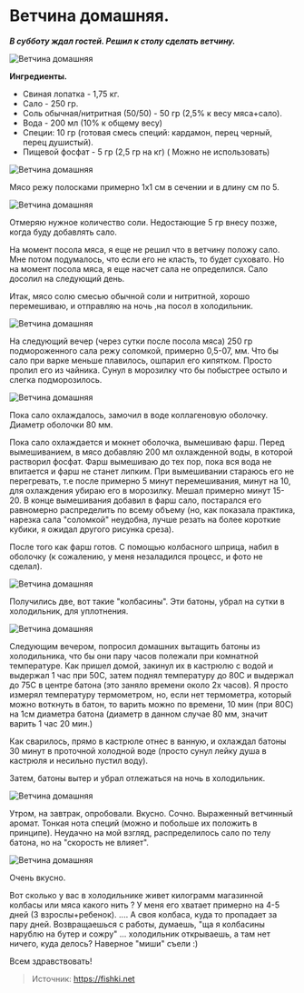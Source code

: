 # Ветчина домашняя.
_**В субботу ждал гостей. Решил к столу сделать ветчину.**_

![Ветчина домашняя](/images/Kulinar/Myaso/vetchina_domashnyya_001.jpg 'Ветчина домашняя')

**Ингредиенты.**

- Свиная лопатка - 1,75 кг.
- Сало - 250 гр.
- Соль обычная/нитритная (50/50) - 50 гр (2,5% к весу мяса+сало).
- Вода - 200 мл (10% к общему весу)
- Специи: 10 гр (готовая смесь специй: кардамон, перец черный, перец душистый).
- Пищевой фосфат - 5 гр (2,5 гр на кг) ( Можно не использовать)

![Ветчина домашняя](/images/Kulinar/Myaso/vetchina_domashnyya_002.jpg 'Ветчина домашняя')

Мясо режу полосками примерно 1х1 см в сечении и в длину см по 5.

![Ветчина домашняя](/images/Kulinar/Myaso/vetchina_domashnyya_003.jpg 'Ветчина домашняя')

Отмеряю нужное количество соли. Недостающие 5 гр внесу позже, когда буду добавлять сало.

На момент посола мяса, я еще не решил что в ветчину положу сало. Мне потом подумалось, что если его не класть, то будет суховато. Но на момент посола мяса, я еще насчет сала не определился. Сало досолил на следующий день.

Итак, мясо солю смесью обычной соли и нитритной, хорошо перемешиваю, и отправляю на ночь ,на посол в холодильник.

![Ветчина домашняя](/images/Kulinar/Myaso/vetchina_domashnyya_004.jpg 'Ветчина домашняя')

На следующий вечер (через сутки после посола мяса) 250 гр подмороженного сала режу соломкой, примерно 0,5-07, мм. Что бы сало при варке меньше плавилось, ошпарил его кипятком. Просто пролил его из чайника. Сунул в морозилку что бы побыстрее остыло и слегка подморозилось.

![Ветчина домашняя](/images/Kulinar/Myaso/vetchina_domashnyya_005.jpg 'Ветчина домашняя')

Пока сало охлаждалось, замочил в воде коллагеновую оболочку. Диаметр оболочки 80 мм.

Пока сало охлаждается и мокнет оболочка, вымешиваю фарш. Перед вымешиванием, в мясо добавляю 200 мл охлажденной воды, в которой растворил фосфат. Фарш вымешиваю до тех пор, пока вся вода не впитается и фарш не станет липким. При вымешивании стараюсь его не перегревать, т.е после примерно 5 минут перемешивания, минут на 10, для охлаждения убираю его в морозилку. Мешал примерно минут 15-20. В конце вымешивания добавил в фарш сало, постарался его равномерно распределить по всему объему (но, как показала практика, нарезка сала "соломкой" неудобна, лучше резать на более короткие кубики, я ожидал другого рисунка среза).

После того как фарш готов. С помощью колбасного шприца, набил в оболочку (к сожалению, у меня незаладился процесс, и фото не сделал).

![Ветчина домашняя](/images/Kulinar/Myaso/vetchina_domashnyya_006.jpg 'Ветчина домашняя')

Получились две, вот такие "колбасины". Эти батоны, убрал на сутки в холодильник, для уплотнения.

![Ветчина домашняя](/images/Kulinar/Myaso/vetchina_domashnyya_007.jpg 'Ветчина домашняя')

Следующим вечером, попросил домашних вытащить батоны из холодильника, что бы они пару часов полежали при комнатной температуре. Как пришел домой, закинул их в кастрюлю с водой и выдержал 1 час при 50С, затем поднял температуру до 80С и выдержал до 75С в центре батона (это заняло времени около 2х часов). Я просто измерял температуру термометром, но, если нет термометра, который можно воткнуть в батон, то варить можно по времени, 10 мин (при 80С) на 1см диаметра батона (диаметр в данном случае 80 мм, значит варить 1 час 20 мин.)

Как сварилось, прямо в кастрюле отнес в ванную, и охлаждал батоны 30 минут в проточной холодной воде (просто сунул лейку душа в кастрюля и несильно пустил воду).

Затем, батоны вытер и убрал отлежаться на ночь в холодильник.

![Ветчина домашняя](/images/Kulinar/Myaso/vetchina_domashnyya_008.jpg 'Ветчина домашняя')

Утром, на завтрак, опробовали. Вкусно. Сочно. Выраженный ветчинный аромат. Тонкая нота специй (можно и побольше их положить в принципе). Неудачно на мой взгляд, распределилось сало по телу батона, но на "скорость не влияет".

![Ветчина домашняя](/images/Kulinar/Myaso/vetchina_domashnyya_009.jpg 'Ветчина домашняя')

Очень вкусно.

Вот сколько у вас в холодильнике живет килограмм магазинной колбасы или мяса какого нить ? У меня его хватает примерно на 4-5 дней (3 взрослы+ребенок). .... А своя колбаса, куда то пропадает за пару дней. Возвращаешься с работы, думаешь, "ща я колбасины нарублю на бутер и сожру" ... холодильник открываешь, а там нет ничего, куда делось? Наверное "миши" съели :)

Всем здравствовать!

> Источник: https://fishki.net
